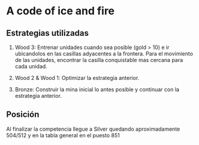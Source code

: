 # A code of ice and fire

## Estrategias utilizadas

1. Wood 3: Entrenar unidades cuando sea posible (gold > 10) e ir ubicandolos en las
casillas adyacentes a la frontera. Para el movimiento de las unidades, encontrar la casilla
conquistable mas cercana para cada unidad.

2. Wood 2 & Wood 1: Optimizar la estrategia anterior.

3. Bronze: Construir la mina inicial lo antes posible y continuar con la estrategia anterior.

## Posición

Al finalizar la competencia llegue a Silver quedando aproximadamente 504/512 y en la tabla general en el puesto 851